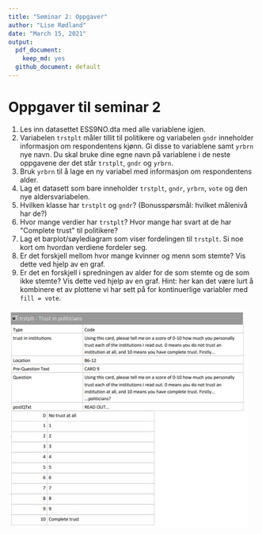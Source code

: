 ```yaml
---
title: "Seminar 2: Oppgaver"
author: "Lise Rødland"
date: "March 15, 2021"
output:
  pdf_document: 
    keep_md: yes
  github_document: default
---
```



# Oppgaver til seminar 2 

1. Les inn datasettet ESS9NO.dta med alle variablene igjen. 
2. Variabelen `trstplt` måler tillit til politikere og variabelen `gndr` inneholder informasjon om respondentens kjønn. Gi disse to variablene samt `yrbrn` nye navn. Du skal bruke dine egne navn på variablene i de neste oppgavene der det står `trstplt`, `gndr` og `yrbrn`. 
3. Bruk `yrbrn` til å lage en ny variabel med informasjon om respondentens alder. 
4. Lag et datasett som bare inneholder `trstplt`, `gndr`, `yrbrn`, `vote` og den nye aldersvariabelen.
5. Hvilken klasse har `trstplt` og `gndr`? (Bonusspørsmål: hvilket målenivå har de?)
6. Hvor mange verdier har `trstplt`? Hvor mange har svart at de har "Complete trust" til politikere? 
7. Lag et barplot/søylediagram som viser fordelingen til `trstplt`. Si noe kort om hvordan verdiene fordeler seg. 
8. Er det forskjell mellom hvor mange kvinner og menn som stemte? Vis dette ved hjelp av en graf. 
9. Er det en forskjell i spredningen av alder for de som stemte og de som ikke stemte? Vis dette ved hjelp av en graf. Hint: her kan det være lurt å kombinere et av plottene vi har sett på for kontinuerlige variabler med `fill = vote`.  

![](../bilder/trstplt_skjermdump.JPG)
